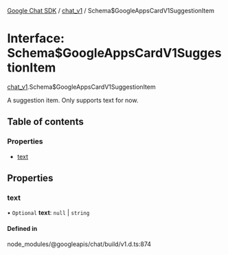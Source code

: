 [Google Chat SDK](../README.md) / [chat\_v1](../modules/chat_v1.md) / Schema$GoogleAppsCardV1SuggestionItem

# Interface: Schema$GoogleAppsCardV1SuggestionItem

[chat_v1](../modules/chat_v1.md).Schema$GoogleAppsCardV1SuggestionItem

A suggestion item. Only supports text for now.

## Table of contents

### Properties

- [text](chat_v1.Schema_GoogleAppsCardV1SuggestionItem.md#text)

## Properties

### text

• `Optional` **text**: ``null`` \| `string`

#### Defined in

node_modules/@googleapis/chat/build/v1.d.ts:874
